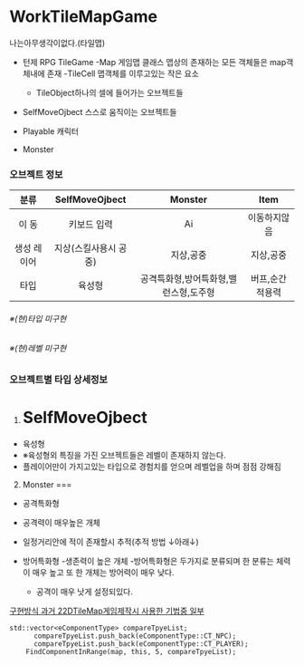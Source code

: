 # WorkTileMapGame
나는아무생각이없다.(타일맵)

- 턴제 RPG TileGame
 -Map 게임맵 클래스 맵상의 존재하는 모든 객체들은 map객체내에 존재
  -TileCell 맵객체를 이루고있는 작은 요소
   - TileObject하나의 셀에 들어가는 오브젝트들

 - SelfMoveOjbect 스스로 움직이는 오브젝트들
  - Playable 캐릭터
  - Monster


### 오브젝트 정보
| 분류 | SelfMoveOjbect | Monster | Item|
| :--------: | :--------: | :--------: | :--------: |
| 이 동 | 키보드 입력 | Ai        | 이동하지않음|
|  생성 레이어 | 지상(스킬사용시 공중)    | 지상,공중 | 지상,공중|
| 타입 |   육성형  |   공격특화형,방어특화형,밸런스형,도주형     |버프,순간적용력| 

###### ※(현)타입  미구현
###### ※(현)레벨  미구현

### 오브젝트별 타입 상세정보
1. SelfMoveOjbect
    ===
  - 육성형
   - ※육성형외 특징을 가진 오브젝트들은 레벨이 존재하지 않는다.
   - 플레이어만이 가지고있는 타입으로 경험치를 얻으며 레벨업을 하며 점점 강해짐


2. Monster
 ===
 - 공격특화형
  - 공격력이 매우높은 개체
  - 일정거리안에 적이 존재할시 추적(추적 방법  ↓아래↓)
  
 - 방어특화형
  -생존력이 높은 개체
   -방어특화형은 두가지로 분류되며 한 분류는 체력이 매우 높고 또 한 개체는 방어력이 매우 낮다.
   - 공격이 매우 낫게 설정되있다.
   

  [구현방식 과거 22DTileMap게임제작시 사용한 기법중 일부](https://github.com/americococo/2DTileMap/blob/master/titleM/Monster.cpp)
  ~~~
  std::vector<eComponentType> compareTpyeList;
  		compareTpyeList.push_back(eComponentType::CT_NPC);
  		compareTpyeList.push_back(eComponentType::CT_PLAYER);
      FindComponentInRange(map, this, 5, compareTpyeList);
  ~~~
